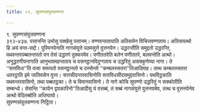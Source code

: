```yaml
---
title: ०९. सुपण्णसंयुत्तवण्णना

---
```

९. सुपण्णसंयुत्तवण्णना  
३९२-४३७. पत्तानन्ति उभोसु पक्खेसु पत्तानम्। वण्णवन्ततायाति अतिसयेन विचित्तवण्णताय। अतिसयत्थो हि अयं वन्त-सद्दो। पुरिमनयेनाति नागसंयुत्ते पठमसुत्ते वुत्तनयेन। उद्धरन्तीति समुद्दतो उद्धरन्ति, पथवन्तरपब्बतन्तरतो पन तेसं उद्धरणं दुक्करमेव। पणीततरेति बलेन पणीततरे, बलवन्तेति अत्थो। अनुद्धरणीयनागाति आनुभावमहन्तताय च वसनट्ठानविदुग्गताय च उद्धरितुं असक्कुणेय्या नागा। ते ‘‘सत्तविधा’’ति वत्वा सरूपतो वसनट्ठानतो च दस्सेन्तो ‘‘कम्बलस्सतरा’’तिआदिमाह। तत्थ कम्बलस्सतरा धतरट्ठाति इमे जातिवसेन वुत्ता। सत्तसीदन्तरवासिनोति सत्तविधसीदसमुद्दवासिनो। पथविट्ठकाति पथवन्तरवासिनो, तथा पब्बतट्ठका। ते च विमानवासिनो। ते नागे कोचि सुपण्णो उद्धरितुं न सक्कोतीति सम्बन्धो। सेसन्ति ‘‘कायेन द्वयकारिनो’’तिआदीसु यं वत्तब्बं, तं सब्बं नागसंयुत्ते वुत्तनयमेव, तत्थ च वुत्तनयेनेव अत्थो वेदितब्बोति अधिप्पायो।  
सुपण्णसंयुत्तवण्णना निट्ठिता।  